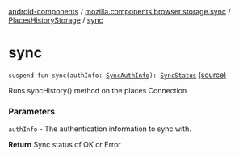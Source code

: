 [android-components](../../index.md) / [mozilla.components.browser.storage.sync](../index.md) / [PlacesHistoryStorage](index.md) / [sync](./sync.md)

# sync

`suspend fun sync(authInfo: `[`SyncAuthInfo`](../../mozilla.components.concept.sync/-sync-auth-info/index.md)`): `[`SyncStatus`](../../mozilla.components.concept.sync/-sync-status/index.md) [(source)](https://github.com/mozilla-mobile/android-components/blob/master/components/browser/storage-sync/src/main/java/mozilla/components/browser/storage/sync/PlacesHistoryStorage.kt#L188)

Runs syncHistory() method on the places Connection

### Parameters

`authInfo` - The authentication information to sync with.

**Return**
Sync status of OK or Error

